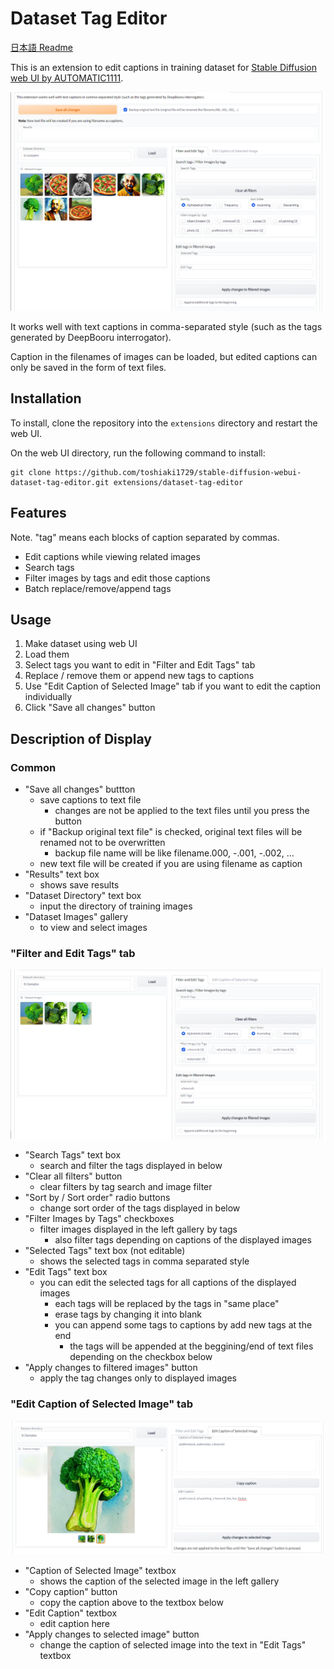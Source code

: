 # Dataset Tag Editor

[日本語 Readme](README-JP.md)

This is an extension to edit captions in training dataset for [Stable Diffusion web UI by AUTOMATIC1111](https://github.com/AUTOMATIC1111/stable-diffusion-webui).

![](ss01.png)

It works well with text captions in comma-separated style (such as the tags generated by DeepBooru interrogator).

Caption in the filenames of images can be loaded, but edited captions can only be saved in the form of text files.

## Installation
To install, clone the repository into the `extensions` directory and restart the web UI.

On the web UI directory, run the following command to install:
```commandline
git clone https://github.com/toshiaki1729/stable-diffusion-webui-dataset-tag-editor.git extensions/dataset-tag-editor
```

## Features
Note. "tag" means each blocks of caption separated by commas.
- Edit captions while viewing related images
- Search tags
- Filter images by tags and edit those captions
- Batch replace/remove/append tags


## Usage
1. Make dataset using web UI
2. Load them
3. Select tags you want to edit in "Filter and Edit Tags" tab
4. Replace / remove them or append new tags to captions
5. Use "Edit Caption of Selected Image" tab if you want to edit the caption individually
6. Click "Save all changes" button


## Description of Display

### Common
- "Save all changes" buttton
  - save captions to text file
    - changes are not be applied to the text files until you press the button
  - if "Backup original text file" is checked, original text files will be renamed not to be overwritten
    - backup file name will be like filename.000, -.001, -.002, ...
  - new text file will be created if you are using filename as caption
- "Results" text box
  - shows save results
- "Dataset Directory" text box
  - input the directory of training images
- "Dataset Images" gallery
  - to view and select images


### "Filter and Edit Tags" tab
![](ss02.png)

- "Search Tags" text box
  - search and filter the tags displayed in below
- "Clear all filters" button
  - clear filters by tag search and image filter
- "Sort by / Sort order" radio buttons
  - change sort order of the tags displayed in below
- "Filter Images by Tags" checkboxes
  - filter images displayed in the left gallery by tags
    - also filter tags depending on captions of the displayed images
- "Selected Tags" text box (not editable)
  - shows the selected tags in comma separated style
- "Edit Tags" text box
  - you can edit the selected tags for all captions of the displayed images
    - each tags will be replaced by the tags in "same place"
    - erase tags by changing it into blank
    - you can append some tags to captions by add new tags at the end
      - the tags will be appended at the beggining/end of text files depending on the checkbox below
- "Apply changes to filtered images" button
  - apply the tag changes only to displayed images



### "Edit Caption of Selected Image" tab
![](ss03.png)

- "Caption of Selected Image" textbox
  - shows the caption of the selected image in the left gallery
- "Copy caption" button
  - copy the caption above to the textbox below
- "Edit Caption" textbox
  - edit caption here
- "Apply changes to selected image" button
  - change the caption of selected image into the text in "Edit Tags" textbox